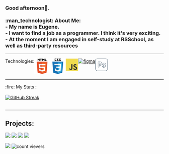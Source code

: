 <h3>Good afternoon👋. <br><br>
:man_technologist: About Me: <br> 
- My name is Eugene. <br>
- I want to find a job as a programmer. I think it's very exciting. <br>
- At the moment I am engaged in self-study at RSSchool, as well as third-party resources</h3>
<hr>
<div style="display:flex">Technologies: <br><br>
  <!-- HTML -->
  <a href="https://www.w3.org/html/" target="_blank" rel="noreferrer"> <img src="https://raw.githubusercontent.com/devicons/devicon/master/icons/html5/html5-original-wordmark.svg" alt="html5" height="50"/> </a>
  <!-- CSS -->
  <a href="https://www.w3schools.com/css/" target="_blank" rel="noreferrer"><img src="https://raw.githubusercontent.com/devicons/devicon/master/icons/css3/css3-original-wordmark.svg" alt="css3" height="50"/> </a>
  <!-- JavaScript -->
  <a href="https://developer.mozilla.org/en-US/docs/Web/JavaScript" target="_blank" rel="noreferrer"><img src="https://raw.githubusercontent.com/devicons/devicon/master/icons/javascript/javascript-original.svg" alt="javascript" height="40"/> </a>
  <!-- Figma -->
  <a href="https://www.figma.com/" target="_blank" rel="noreferrer"> <img src="https://www.vectorlogo.zone/logos/figma/figma-icon.svg" alt="figma" height="40"/> </a>
  <!-- Photoshop -->
  <a href="https://www.photoshop.com/en" target="_blank" rel="noreferrer"> <img src="https://raw.githubusercontent.com/devicons/devicon/master/icons/photoshop/photoshop-line.svg" alt="photoshop" height="40"/> </a>
</p>
</div> 
<hr>
:fire: My Stats : <br><br>
<div style="margin:auto">
<a href="https://git.io/streak-stats"><img src="https://streak-stats.demolab.com?user=ClickDaHouseCat&theme=dark&border_radius=15" alt="GitHub Streak" /></a></div>
<br>
<hr>
<h2>Projects:</h2>
<a href="https://clickdahousecat.github.io/Plants/"><img src="https://github.com/ClickDaHouseCat/ClickDaHouseCat/assets/63846200/40afc0f1-4b31-4ec6-a21c-b947d3dc1fe7" width=200px></a>
<a href="https://clickdahousecat.github.io/audioPlayer/audioPlayer/"><img src="https://github.com/ClickDaHouseCat/ClickDaHouseCat/assets/63846200/4ec513d2-eac4-46be-bddd-d03914e9fa69" width=200px></a>
<a href="https://clickdahousecat.github.io/unsplashGallery/APIGallery/"><img src="https://github.com/ClickDaHouseCat/ClickDaHouseCat/assets/63846200/c0552c21-c496-4b21-8bec-23768ac105cf" width=200px></a>
<a href="https://clickdahousecat.github.io/CrazyRacers/"><img src="https://github.com/ClickDaHouseCat/ClickDaHouseCat/assets/63846200/fd56020a-c2c3-4e9d-b97e-b8ea8320684e" width=200px></a>

<a href="https://www.linkedin.com/in/evgenii-dementev-a616b578/"><img src="https://static.vecteezy.com/system/resources/previews/016/716/470/non_2x/linkedin-icon-free-png.png" width="50" haight="50"></a>
<img src="https://komarev.com/ghpvc/?username=clickdahousecat&style=flat-square&color=blue" alt="count vievers"/>
<!--
**ClickDaHouseCat/ClickDaHouseCat** is a ✨ _special_ ✨ repository because its `README.md` (this file) appears on your GitHub profile.

Here are some ideas to get you started:

- 🔭 I’m currently working on ...
- 🌱 I’m currently learning ...
- 👯 I’m looking to collaborate on ...
- 🤔 I’m looking for help with ...
- 💬 Ask me about ...
- 📫 How to reach me: ...
- 😄 Pronouns: ...
- ⚡ Fun fact: ...
-->
